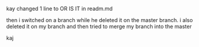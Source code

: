 kay changed 1 line to OR IS IT in readm.md

then i switched on a branch while he deleted it on the master branch. i also deleted it on my branch and then tried to merge my branch into the master





kaj 
